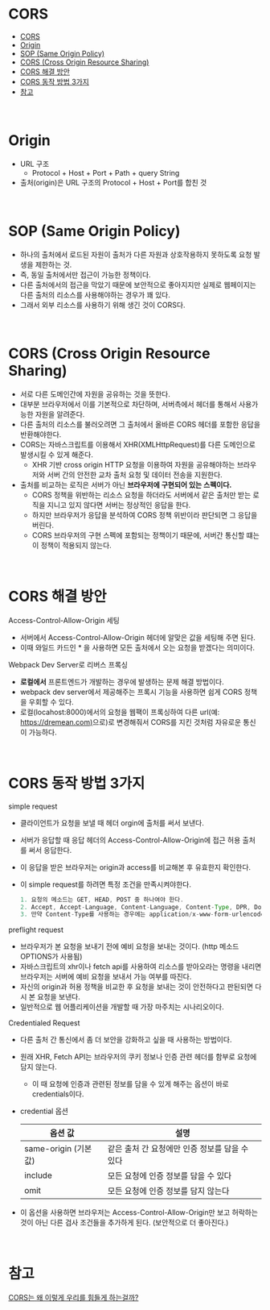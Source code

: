 # CORS
- [CORS](#cors)
- [Origin](#origin)
- [SOP (Same Origin Policy)](#sop-same-origin-policy)
- [CORS (Cross Origin Resource Sharing)](#cors-cross-origin-resource-sharing)
- [CORS 해결 방안](#cors-해결-방안)
- [CORS 동작 방법 3가지](#cors-동작-방법-3가지)
- [참고](#참고)
</br>

# Origin

- URL 구조
    - Protocol + Host + Port + Path + query String
- 출처(origin)은 URL 구조의 Protocol + Host + Port를 합친 것
</br>

# SOP (Same Origin Policy)

- 하나의 출처에서 로드된 자원이 출처가 다른 자원과 상호작용하지 못하도록 요청 발생을 제한하는 것.
- 즉, 동일 출처에서만 접근이 가능한 정책이다.
- 다른 출처에서의 접근을 막았기 때문에 보안적으로 좋아지지만 실제로 웹페이지는 다른 출처의 리소스를 사용해야하는 경우가 꽤 있다.
- 그래서 외부 리소스를 사용하기 위해 생긴 것이 CORS다.
</br>

# CORS (Cross Origin Resource Sharing)

- 서로 다른 도메인간에 자원을 공유하는 것을 뜻한다.
- 대부분 브라우저에서 이를 기본적으로 차단하며, 서버측에서 헤더를 통해서 사용가능한 자원을 알려준다.
- 다른 출처의 리소스를 불러오려면 그 출처에서 올바른 CORS 헤더를 포함한 응답을 반환해야한다.
- CORS는 자바스크립트를 이용해서 XHR(XMLHttpRequest)를 다른 도메인으로 발생시킬 수 있게 해준다.
    - XHR 기반 cross origin HTTP 요청을 이용하여 자원을 공유해야하는 브라우저와 서버 간의 안전한 교차 출처 요청 및 데이터 전송을 지원한다.
- 출처를 비교하는 로직은 서버가 아닌 **브라우저에 구현되어 있는 스펙이다.**
    - CORS 정책을 위반하는 리소스 요청을 하더라도 서버에서 같은 출처만 받는 로직을 지니고 있지 않다면 서버는 정상적인 응답을 한다.
    - 하지만 브라우저가 응답을 분석하여 CORS 정책 위반이라 판단되면 그 응답을 버린다.
    - CORS 브라우저의 구현 스펙에 포함되는 정책이기 때문에, 서버간 통신할 떄는 이 정책이 적용되지 않는다.
</br>

# CORS 해결 방안

Access-Control-Allow-Origin 세팅

- 서버에서 Access-Control-Allow-Origin 헤더에 알맞은 값을 세팅해 주면 된다.
- 이때 와일드 카드인 * 을 사용하면 모든 출처에서 오는 요청을 받겠다는 의미이다.

Webpack Dev Server로 리버스 프록싱

- **로컬에서** 프론트엔드가 개발하는 경우에 발생하는 문제 해결 방법이다.
- webpack dev server에서 제공해주는 프록시 기능을 사용하면 쉽게 CORS 정책을 우회할 수 있다.
- 로컬(locahost:8000)에서의 요청을 웹팩이 프록싱하여 다른 url(예: [https://dremean.com)](https://dremean.com)으로)로 변경해줘서 CORS를 지킨 것처럼 자유로운 통신이 가능하다.
</br>

# CORS 동작 방법 3가지

simple request

- 클라이언트가 요청을 보낼 때 헤더 orgin에 출처를 써서 보낸다.
- 서버가 응답할 때 응답 헤더의 Access-Control-Allow-Origin에 접근 허용 출처를 써서 응답한다.
- 이 응답을 받은 브라우저는 origin과 access를 비교해본 후 유효한지 확인한다.
- 이 simple request를 하려면 특정 조건을 만족시켜야한다.
    
    ```java
    1. 요청의 메소드는 GET, HEAD, POST 중 하나여야 한다.
    2. Accept, Accept-Language, Content-Language, Content-Type, DPR, Downlink, Save-Data, Viewport-Width, Width를 제외한 헤더를 사용하면 안된다.
    3. 만약 Content-Type를 사용하는 경우에는 application/x-www-form-urlencoded, multipart/form-data, text/plain만 허용된다.
    ```
    

preflight request

- 브라우저가 본 요청을 보내기 전에 예비 요청을 보내는 것이다. (http 메소드 OPTIONS가 사용됨)
- 자바스크립트의 xhr이나 fetch api를 사용하여 리소스를 받아오라는 명령을 내리면 브라우저는 서버에 예비 요청을 보내서 가능 여부를 따진다.
- 자신의 origin과 허용 정책을 비교한 후 요청을 보내는 것이 안전하다고 판된되면 다시 본 요청을 보낸다.
- 일반적으로 웹 어플리케이션을 개발할 때 가장 마주치는 시나리오이다.

Credentialed Request

- 다른 출처 간 통신에서 좀 더 보안을 강화하고 싶을 때 사용하는 방법이다.
- 원래 XHR, Fetch API는 브라우저의 쿠키 정보나 인증 관련 헤더를 함부로 요청에 담지 않는다.
    - 이 때 요청에 인증과 관련된 정보를 담을 수 있게 해주는 옵션이 바로 credentials이다.
- credential 옵션
    
    
    | 옵션 값 | 설명 |
    | --- | --- |
    | same-origin (기본값) | 같은 출처 간 요청에만 인증 정보를 담을 수 있다 |
    | include | 모든 요청에 인증 정보를 담을 수 있다 |
    | omit | 모든 요청에 인증 정보를 담지 않는다 |
- 이 옵션을 사용하면 브라우저는 Access-Control-Allow-Origin만 보고 허락하는 것이 아닌 다른 검사 조건들을 추가하게 된다. (보안적으로 더 좋아진다.)
</br>

# 참고

[CORS는 왜 이렇게 우리를 힘들게 하는걸까?](https://evan-moon.github.io/2020/05/21/about-cors/)